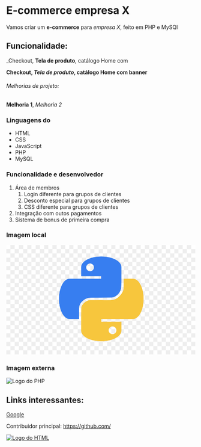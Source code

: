 # E-commerce empresa X

Vamos criar um **e-commerce** para *empresa X*, feito em PHP e MySQl

## Funcionalidade: 

_Checkout, **Tela de produto**, catálogo Home com 

**Checkout, _Tela de produto_, catálogo Home com banner**

###### Melhorias de projeto:

__Melhoria 1__, _Melhoria 2_

### Linguagens do 

* HTML
* CSS
* JavaScript
* PHP
* MySQL

### Funcionalidade e desenvolvedor

1. Área de membros
    1. Login diferente para grupos de clientes
    2. Desconto especial para grupos de clientes
    3. CSS diferente para grupos de clientes
2. Integração com outos pagamentos
3. Sistema de bonus de primeira compra

### Imagem local

![Logo do Python](img/python.jpg)

### Imagem externa

![Logo do PHP](https://www.onespan.com//sites/default/files/blog/images/logo-php-adbac78231.png)

## Links interessantes:

[Google](https://www.google.com/?&bih=762&biw=1495&client=opera-gx&hs=YzN&hl=pt-BR)

Contribuidor principal: https://github.com/

[![Logo do HTML](https://cdn-icons-png.flaticon.com/512/174/174854.png)](https://cdn-icons-png.flaticon.com/512/174/174854.png)